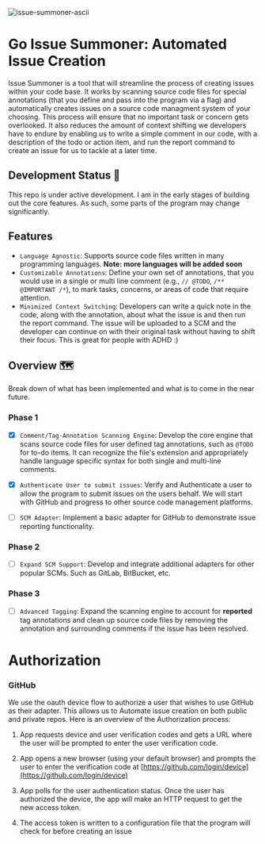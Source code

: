 ![issue-summoner-ascii](https://github.com/AntoninoAdornetto/go-issue-summoner/assets/70185688/ccf65400-f43d-4b5b-91ac-46694ccf7d08)

# Go Issue Summoner: Automated Issue Creation

Issue Summoner is a tool that will streamline the process of creating issues within your code base. It works by scanning source code files for
special annotations (that you define and pass into the program via a flag) and automatically creates issues on a source code managment system of your choosing.
This process will ensure that no important task or concern gets overlooked. It also reduces the amount of context shifting we developers have to endure by enabling
us to write a simple comment in our code, with a description of the todo or action item, and run the report command to create an issue for us to tackle at a later time.

## Development Status :construction:

This repo is under active development. I am in the early stages of building out the core features. As such, some parts of the program may change significantly.

## Features

- `Language Agnostic`: Supports source code files written in many programming languages. **Note: more languages will be added soon**
- `Customizable Annotations`: Define your own set of annotations, that you would use in a single or multi line comment (e.g., `// @TODO`, `/** @IMPORTANT /*`), to mark tasks, concerns, or areas of code that require attention.
- `Minimized Context Switching`: Developers can write a quick note in the code, along with the annotation, about what the issue is and then run the report command. The issue will be uploaded to a SCM and the developer can continue on with their original task without having to shift their focus. This is great for people with ADHD :)

## Overview :world_map:

Break down of what has been implemented and what is to come in the near future.

### Phase 1

- [x] `Comment/Tag-Annotation Scanning Engine`: Develop the core engine that scans source code files for user defined tag annotations, such as `@TODO` for to-do items. It can recognize the file's extension and appropriately handle language specific syntax for both single and multi-line comments.

- [x] `Authenticate User to submit issues`: Verify and Authenticate a user to allow the program to submit issues on the users behalf. We will start with GitHub and progress to other source code management platforms.

- [ ] `SCM Adapter`: Implement a basic adapter for GitHub to demonstrate issue reporting functionality.

### Phase 2

- [ ] `Expand SCM Support`: Develop and integrate additional adapters for other popular SCMs. Such as GitLab, BitBucket, etc.

### Phase 3

- [ ] `Advanced Tagging`: Expand the scanning engine to account for **reported** tag annotations and clean up source code files by removing the annotation and surrounding comments if the issue has been resolved.

# Authorization

### GitHub

We use the oauth device flow to authorize a user that wishes to use GitHub as their adapter. This allows us to Automate issue creation on both public and private repos. Here is an overview of the Authorization process:

1. App requests device and user verification codes and gets a URL where the user will be prompted to enter the user verification code.

2. App opens a new browser (using your default browser) and prompts the user to enter the verification code at [https://github.com/login/device](https://github.com/login/device)

3. App polls for the user authentication status. Once the user has authorized the device, the app will make an HTTP request to get the new access token.

4. The access token is written to a configuration file that the program will check for before creating an issue
